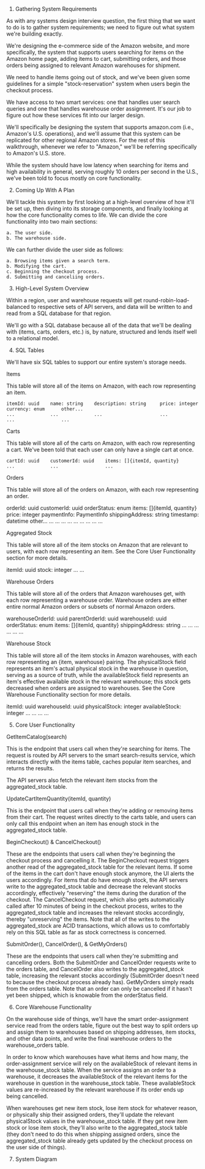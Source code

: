 1. Gathering System Requirements

As with any systems design interview question, the first thing that we want to do is to gather system requirements; we need to figure out what system we're building exactly.

We're designing the e-commerce side of the Amazon website, and more specifically, the system that supports users searching for items on the Amazon home page, adding items to cart, submitting orders, and those orders being assigned to relevant Amazon warehouses for shipment.

We need to handle items going out of stock, and we've been given some guidelines for a simple "stock-reservation" system when users begin the checkout process.

We have access to two smart services: one that handles user search queries and one that handles warehouse order assignment. It's our job to figure out how these services fit into our larger design.

We'll specifically be designing the system that supports amazon.com (i.e., Amazon's U.S. operations), and we'll assume that this system can be replicated for other regional Amazon stores. For the rest of this walkthrough, whenever we refer to "Amazon," we'll be referring specifically to Amazon's U.S. store.

While the system should have low latency when searching for items and high availability in general, serving roughly 10 orders per second in the U.S., we've been told to focus mostly on core functionality.

2. Coming Up With A Plan

We'll tackle this system by first looking at a high-level overview of how it'll be set up, then diving into its storage components, and finally looking at how the core functionality comes to life. We can divide the core functionality into two main sections:

    a. The user side.
    b. The warehouse side.

We can further divide the user side as follows:

    a. Browsing items given a search term.
    b. Modifying the cart.
    c. Beginning the checkout process.
    d. Submitting and canceliing orders.

3. High-Level System Overview

Within a region, user and warehouse requests will get round-robin-load-balanced to respective sets of API servers, and data will be written to and read from a SQL database for that region.

We'll go with a SQL database because all of the data that we'll be dealing with (items, carts, orders, etc.) is, by nature, structured and lends itself well to a relational model.

4. SQL Tables

We'll have six SQL tables to support our entire system's storage needs.

Items

This table will store all of the items on Amazon, with each row representing an item.

    itemId: uuid	name: string	description: string     price: integer      currency: enum      other...
    ...	            ...	            ...	                    ...	                ...	                ...


Carts

This table will store all of the carts on Amazon, with each row representing a cart. We've been told that each user can only have a single cart at once.

    cartId: uuid	customerId: uuid	items: []{itemId, quantity}
    ...	            ...	                ...

Orders

This table will store all of the orders on Amazon, with each row representing an order.

orderId: uuid	customerId: uuid	orderStatus: enum	items: []{itemId, quantity}     price: integer      paymentInfo: PaymentInfo	shippingAddress: string	timestamp: datetime     other...
...         	...	                ...	                ...	                            ...	                ...	                        ...	                             ...	                 ...

Aggregated Stock

This table will store all of the item stocks on Amazon that are relevant to users, with each row representing an item. See the Core User Functionality section for more details.

itemId: uuid	stock: integer
...	            ...

Warehouse Orders

This table will store all of the orders that Amazon warehouses get, with each row representing a warehouse order. Warehouse orders are either entire normal Amazon orders or subsets of normal Amazon orders.

warehouseOrderId: uuid	parentOrderId: uuid	warehouseId: uuid	orderStatus: enum	items: []{itemId, quantity}	shippingAddress: string
...	                    ...	                ...	                ...	                ...	                        ...

Warehouse Stock

This table will store all of the item stocks in Amazon warehouses, with each row representing an {item, warehouse} pairing. The physicalStock field represents an item's actual physical stock in the warehouse in question, serving as a source of truth, while the availableStock field represents an item's effective available stock in the relevant warehouse; this stock gets decreased when orders are assigned to warehouses. See the Core Warehouse Functionality section for more details.

itemId: uuid	warehouseId: uuid	physicalStock: integer	availableStock: integer
...	            ...	                ...	                    ...

5. Core User Functionality

GetItemCatalog(search)

This is the endpoint that users call when they're searching for items. The request is routed by API servers to the smart search-results service, which interacts directly with the items table, caches popular item searches, and returns the results.

The API servers also fetch the relevant item stocks from the aggregated_stock table.

UpdateCartItemQuantity(itemId, quantity)

This is the endpoint that users call when they're adding or removing items from their cart. The request writes directly to the carts table, and users can only call this endpoint when an item has enough stock in the aggregated_stock table.

BeginCheckout() & CancelCheckout()

These are the endpoints that users call when they're beginning the checkout process and cancelling it. The BeginCheckout request triggers another read of the aggregated_stock table for the relevant items. If some of the items in the cart don't have enough stock anymore, the UI alerts the users accordingly. For items that do have enough stock, the API servers write to the aggregated_stock table and decrease the relevant stocks accordingly, effectively "reserving" the items during the duration of the checkout. The CancelCheckout request, which also gets automatically called after 10 minutes of being in the checkout process, writes to the aggregated_stock table and increases the relevant stocks accordingly, thereby "unreserving" the items. Note that all of the writes to the aggregated_stock are ACID transactions, which allows us to comfortably rely on this SQL table as far as stock correctness is concerned.

SubmitOrder(), CancelOrder(), & GetMyOrders()

These are the endpoints that users call when they're submitting and cancelling orders. Both the SubmitOrder and CancelOrder requests write to the orders table, and CancelOrder also writes to the aggregated_stock table, increasing the relevant stocks accordingly (SubmitOrder doesn't need to because the checkout process already has). GetMyOrders simply reads from the orders table. Note that an order can only be cancelled if it hasn't yet been shipped, which is knowable from the orderStatus field.

6. Core Warehouse Functionality

On the warehouse side of things, we'll have the smart order-assignment service read from the orders table, figure out the best way to split orders up and assign them to warehouses based on shipping addresses, item stocks, and other data points, and write the final warehouse orders to the warehouse_orders table.

In order to know which warehouses have what items and how many, the order-assignment service will rely on the availableStock of relevant items in the warehouse_stock table. When the service assigns an order to a warehouse, it decreases the availableStock of the relevant items for the warehouse in question in the warehouse_stock table. These availableStock values are re-increased by the relevant warehouse if its order ends up being cancelled.

When warehouses get new item stock, lose item stock for whatever reason, or physically ship their assigned orders, they'll update the relevant physicalStock values in the warehouse_stock table. If they get new item stock or lose item stock, they'll also write to the aggregated_stock table (they don't need to do this when shipping assigned orders, since the aggregated_stock table already gets updated by the checkout process on the user side of things).

7. System Diagram